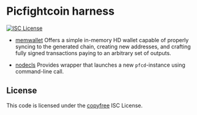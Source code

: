 Picfightcoin harness
=======
[![ISC License](http://img.shields.io/badge/license-ISC-blue.svg)](http://copyfree.org)

 - [memwallet](https://github.com/picfight/pfcharness/tree/master/memwallet)
 Offers a simple in-memory HD wallet capable of properly syncing to the
 generated chain, creating new addresses, and crafting fully signed transactions
 paying to an arbitrary set of outputs.

 - [nodecls](https://github.com/picfight/pfcharness/tree/master/nodecls)
 Provides wrapper that launches a new `pfcd`-instance using command-line call.

 ## License
 This code is licensed under the [copyfree](http://copyfree.org) ISC License.